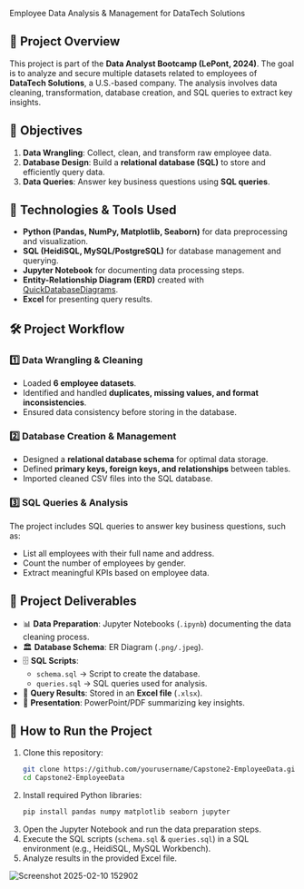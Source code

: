 Employee Data Analysis & Management for DataTech Solutions

## 📌 **Project Overview**  
This project is part of the **Data Analyst Bootcamp (LePont, 2024)**. The goal is to analyze and secure multiple datasets related to employees of **DataTech Solutions**, a U.S.-based company. The analysis involves data cleaning, transformation, database creation, and SQL queries to extract key insights.  

## 🎯 **Objectives**  
1. **Data Wrangling**: Collect, clean, and transform raw employee data.  
2. **Database Design**: Build a **relational database (SQL)** to store and efficiently query data.  
3. **Data Queries**: Answer key business questions using **SQL queries**.  

## 🔧 **Technologies & Tools Used**  
- **Python (Pandas, NumPy, Matplotlib, Seaborn)** for data preprocessing and visualization.  
- **SQL (HeidiSQL, MySQL/PostgreSQL)** for database management and querying.  
- **Jupyter Notebook** for documenting data processing steps.  
- **Entity-Relationship Diagram (ERD)** created with [QuickDatabaseDiagrams](https://www.quickdatabasediagrams.com/).  
- **Excel** for presenting query results.  

## 🛠 **Project Workflow**  
### **1️⃣ Data Wrangling & Cleaning**  
- Loaded **6 employee datasets**.  
- Identified and handled **duplicates, missing values, and format inconsistencies**.  
- Ensured data consistency before storing in the database.  

### **2️⃣ Database Creation & Management**  
- Designed a **relational database schema** for optimal data storage.  
- Defined **primary keys, foreign keys, and relationships** between tables.  
- Imported cleaned CSV files into the SQL database.  

### **3️⃣ SQL Queries & Analysis**  
The project includes SQL queries to answer key business questions, such as:  
- List all employees with their full name and address.  
- Count the number of employees by gender.  
- Extract meaningful KPIs based on employee data.  

## 📂 **Project Deliverables**  
- 📊 **Data Preparation**: Jupyter Notebooks (`.ipynb`) documenting the data cleaning process.  
- 🏛 **Database Schema**: ER Diagram (`.png/.jpeg`).  
- 🗄 **SQL Scripts**:  
  - `schema.sql` → Script to create the database.  
  - `queries.sql` → SQL queries used for analysis.  
- 📑 **Query Results**: Stored in an **Excel file** (`.xlsx`).  
- 🎤 **Presentation**: PowerPoint/PDF summarizing key insights.  

## 📢 **How to Run the Project**  
1. Clone this repository:  
   ```bash
   git clone https://github.com/yourusername/Capstone2-EmployeeData.git
   cd Capstone2-EmployeeData
   ```
2. Install required Python libraries:  
   ```bash
   pip install pandas numpy matplotlib seaborn jupyter
   ```
3. Open the Jupyter Notebook and run the data preparation steps.  
4. Execute the SQL scripts (`schema.sql` & `queries.sql`) in a SQL environment (e.g., HeidiSQL, MySQL Workbench).  
5. Analyze results in the provided Excel file.  


![Screenshot 2025-02-10 152902](https://github.com/user-attachments/assets/26e2c6ae-91ce-4714-85b5-f281d25ca515)

